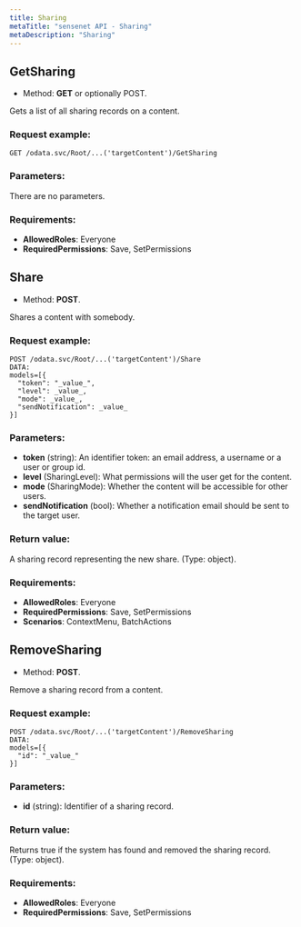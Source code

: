 ```yaml
---
title: Sharing
metaTitle: "sensenet API - Sharing"
metaDescription: "Sharing"
---
```


## GetSharing
- Method: **GET** or optionally POST.

Gets a list of all sharing records on a content.

### Request example:

```
GET /odata.svc/Root/...('targetContent')/GetSharing
```
### Parameters:
There are no parameters.

### Requirements:
- **AllowedRoles**: Everyone
- **RequiredPermissions**: Save, SetPermissions

## Share
- Method: **POST**.

Shares a content with somebody.

### Request example:

```
POST /odata.svc/Root/...('targetContent')/Share
DATA:
models=[{
  "token": "_value_", 
  "level": _value_, 
  "mode": _value_, 
  "sendNotification": _value_
}]
```
### Parameters:
- **token** (string): An identifier token: an email address, a username or a user or group id.
- **level** (SharingLevel): What permissions will the user get for the content.
- **mode** (SharingMode): Whether the content will be accessible for other users.
- **sendNotification** (bool): Whether a notification email should be sent to the target user.

### Return value:
A sharing record representing the new share. (Type: object).

### Requirements:
- **AllowedRoles**: Everyone
- **RequiredPermissions**: Save, SetPermissions
- **Scenarios**: ContextMenu, BatchActions

## RemoveSharing
- Method: **POST**.

Remove a sharing record from a content.

### Request example:

```
POST /odata.svc/Root/...('targetContent')/RemoveSharing
DATA:
models=[{
  "id": "_value_"
}]
```
### Parameters:
- **id** (string): Identifier of a sharing record.

### Return value:
Returns true if the system has found and removed the sharing record. (Type: object).

### Requirements:
- **AllowedRoles**: Everyone
- **RequiredPermissions**: Save, SetPermissions

